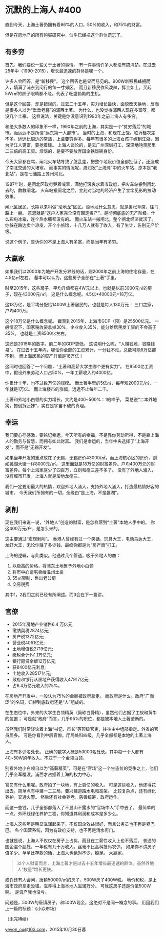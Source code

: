 # 沉默的上海人 #400

直到今天，上海土著仍拥有着66%的人口，50%的收入，和75%的财富。

但是在房地产的所有购买研究中，似乎已经把这个群体遗忘了。

## 有多穷

首先，我们要说一些关于土著的事情。
有一件事情许多人都没有搞清楚。在过去25年中（1990-2015），增长最迅速的群体是哪一个。

许多人会回答，是“新移民”。
这个回答也是显而易见的。900W新移民蜂拥而入，填满了浦东到闵行的每一寸郊区。
而且新移民作风泼辣，挥金如土，买起5W/㎡的房子眼睛都不眨。代表了旺盛勃勃的生机。

但是这个回答，却是错误的。过去二十五年，实力增长最快，面貌改天换地，反而是很多人以为“垂垂老暮”的浦西土著。
为什么，也没觉得浦西人现在多富呀。都没几个土豪。
这样说法，关键是你没意识到1990年之前上海人有多穷。

和绝大多数人的印象不一样，1990年之前的上海，其实是一个“贫穷落后”的城市。而远远不是所谓“远东第一大都市”。
当时的上海，和现在上饶，临沂档次差不多。远远比周边的常熟，上虞要穷得多。每年有很多的上海女孩子嫁到江浙，因为浙江人更富，要抢着嫁。
上海人谈论的，是去广州深圳打工，深深地艳羡那里二三倍的高工资。烦恼的，是要不要放弃国企铁饭碗身份。

今天大家都在骂，闸北火车站导致了脏乱差，把整个地段价值全都扯低了。还造成了南北交通的大堵塞。
而事实的情况呢，周润发“上海滩”中的火车站，原本是“老北站”。是在七浦路上苏州河北。

1987年时，是闸北区政府哭着喊着，满地打滚哀求着市政府，把火车站搬到闸北去的，救救闸北。
火车站搬闸北之后，立刻对当地的经济产生了立竿见影的拉动效果。

闸北区居民，长期以来叫做“滚地龙”区民。滚地龙什么意思，就是裹张草席，往马路上一躺。
意思就是“这户人家完全没有固定资产”。是彻彻底底的无产阶级。什么彩电冰箱，连个热水瓶都没有的。
而火车站一搬闸北，整个闸北经济就活了。你躲在路边卖个凉皮，开个小旅馆，十几万人就有了收入，有了生计，告别无产阶级。

说这个例子，告诉你的不是上海人有多富，而是当年有多穷。

## 大赢家

如果我们以2000年为地产开发分界线的话，则2000年之前上海的住宅存量，在4.5亿㎡左右。
基本可以认为，这些房子全部在“土著”手里。

时至2015年，这些房子，平均升值都在4W元以上。也就是以前3000元㎡的房子，现在43000元/㎡。
这是什么概念呢。4.5亿*40000元=18万亿。

这18万亿，是平均分配给1400W土著居民的。也就是每人130万元！
三口之家，户均400万。

这个18万亿是什么概念呢。
截至到2015年，上海市GDP（预）是25500亿元。
一般情况下，国家税收要拿掉30%，企业收入35%，能分给居民发工资的不会高于35%。
也就是工资8500亿左右。

这还是2015年的数字。前二年的GDP更低。
这说明什么呢，“人赚钱难，钱赚钱易”。
在过去十五年内，哪怕你全部的工资累计，一分钱不动。总数可能8万亿都不到。
而上海居民的资产升值是18万亿！

这同时也回答了一个问题，“土著和高薪大学生哪个更有实力”。
在8500亿工资中，假设外来劳动人口占50%，一年工薪收入约4000亿。

你累计十年，也不过数万亿的规模。
而土著手里的5亿㎡，每年涨2000元/㎡，一年就是1万亿。
而上海楼市的涨幅，远远不止每年二千。

土著和外地小白领的实力增长，大约是400~500%：1的样子。
菜总说“二本外地狗，摁倒拆迁妹”，实在是宇宙不破的真理。

## 幸运

我们要心存感激，要铭记幸运。今天所有的幸福，不是靠你劳动所得，不是靠上海人的勤劳与智慧，而拥有如此财富。
我们是幸运的，当年中央选择了“上海开发”，而不是“无锡开发”。

如果当年开发的重点放在了无锡，无锡房价43000/㎡，而上海核心区的房价，则如蠡湖大街一样8000元/㎡。
这里面就是18万亿的财富差异。户均400万元的财富差异。每个上海家庭少了四百万，立刻和瘪三差不多了。
没有了外地人涌入，没有城市开发，上海人就是滚地龙瘪三。

我们一定要用最大的热情，欢迎外地人涌入，支持外地人涌入，打造最热情好客的城市。
今天我们所拥有的一切，全缘由“是上海，不是蠡湖”。

## 剥削

现在我们来说一说，“外地人”创造的财富，是怎样落到“土著”本地人手中的。
你这400万元/户，是怎么来的。

这主要通过“宏观剥削”。
香港人曾经有过一个笑话，玩具大王，电动马达大王，龙虾大王，无论你赚了多少钱，最终你都是为“房产商”打工。

上海的逻辑，与此类似。他通过几个管道，吸干外地人的血：

1. 以极高的价格，将浦东土地售予外地小白领
1. 将市中心豪宅卖给温州土豪
1. 55㎡限制，售出老公房
1. 交易税费

其中1，2我们之前已经有所阐述。而3会在下一篇讲。

## 官僚

- 2015年房地产业销售6.4 万亿元;
- 缴纳契税2874亿元;
- 房产税1372亿元;
- 营业税4051亿元;
- 土地增值税2719亿元;
- 缴税合计约1.1万亿元;
- 银行房贷余额12万亿元;
- 获8400亿元利息;
- 土地收入28517亿元;
- 政府和银行从房地产获得收入47917亿元;
- 占6.4万亿元收入的75%。

在房地产开发中，一般认为75%的金额被政府拿走。
而政府是什么。政府“广而泛”的名词，归根到底政府还是“人”组成的。

在生态位中，外来的大学生白领精英（简称白骨精），虽然他们占据了工蚁和黄牛的位置；
可是就“政府”而言，几乎95%的职位，都是被本地人土著垄断的。

虽然我们时常谈论着上海“书记、市长”等顶级官吏，往往由中组部指定。外省的官员居多。
可是你看到中层官僚，厅局处科四级，几乎全部都是本地的土著上海人。

上海有多少名处长。
正确的数字大概是50000名处长。其中每一个人都有40~50W的年收入。不亚于一个金领白领。

别看外地小白领自以为“高薪精英”，可是在“官场”这一个生态位的竞争之上，他们几乎全军覆没。浦西才占据着上海的权力中心。

官员有什么用呢。政府拍了一块地，有上百亿的收入。
可是这些收入，他还得花出去。简单点有中建一二三局，要兴建道路水电和高架。
比较复杂点，还有绿化养护，交通火警。
然后还有社会养老，慈善统筹，政府运作。

而这一些钱，几乎全部都落入了不显山不露水的“官场中人”手中去了。
最简单的一点，外环线绿化养护工程，你知道其利润和成本是多少么。

上海人这些年是明显滋润起来了。不仅国企效益很好，而且公务员也不再是紧巴巴。
各个国营系统，因为有政府支持，也不再是清水衙门。

也就是说，上海人不仅仅在房子上占优，而且在工薪性收入上也不落后。
普通的国企混个副处，一年也有几十万收入。丝毫不比高科技码农少。
如果你不讲房子值多少。单单比存款的话，上海人也绝对不少，殷足。
大赢家。

> 以个人财富而言，上海土著才是过去十五年增长最迅速的群体。虽然外地人“数量”增长更快。

或许还有人会问，唐镇50000/㎡的房子，500W房子400W税。
地价和税，是上海市政府拿走没错。滋养得上海本地人滋润万分。
可我这房子还是价值500W啊。
是资产我也没亏。

问题是，500W的唐镇房子，和500W现金，这绝对不是同一概念的事。
用回我们上一篇的标题：《小众市场》

（未完待续）

[yevon_ou@163.com](mailto:yevon_ou@163.com)，2015年10月30日暮

